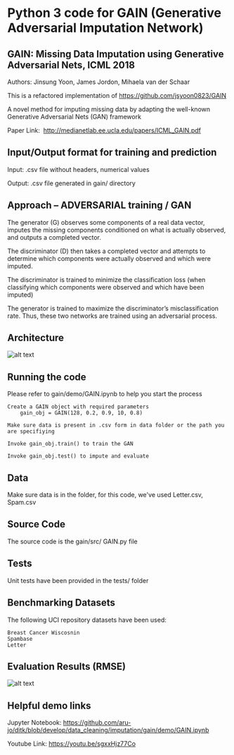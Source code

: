 # Python 3 code for GAIN (Generative Adversarial Imputation Network)

## GAIN: Missing Data Imputation using Generative Adversarial Nets, ICML 2018
Authors: Jinsung Yoon, James Jordon, Mihaela van der Schaar

This is a refactored implementation of https://github.com/jsyoon0823/GAIN

A novel method for imputing missing data by adapting the well-known Generative Adversarial Nets (GAN) framework

Paper Link:  http://medianetlab.ee.ucla.edu/papers/ICML_GAIN.pdf

## Input/Output format for training and prediction

Input: .csv file without headers, numerical values

Output: .csv file generated in gain/ directory 

## Approach – ADVERSARIAL training / GAN 

The generator (G) observes some components of a real data vector, imputes the missing components conditioned on what is actually observed, and outputs a completed vector. 

The discriminator (D) then takes a completed vector and attempts to determine which components were actually observed and which were imputed. 

The discriminator is trained to minimize the classification loss (when classifying which components were observed and which have been imputed) 

The generator is trained to maximize the discriminator’s misclassification rate. Thus, these two networks are trained using an adversarial process. 

## Architecture 

![alt text](https://github.com/aru-jo/ditk/blob/develop/data_cleaning/imputation/gain/readme-images/architecture.png)

## Running the code

Please refer to gain/demo/GAIN.ipynb to help you start the process 
    
	Create a GAIN object with required parameters 
	    gain_obj = GAIN(128, 0.2, 0.9, 10, 0.8)
	
	Make sure data is present in .csv form in data folder or the path you are specifiying 
	
	Invoke gain_obj.train() to train the GAN 
	
	Invoke gain_obj.test() to impute and evaluate

## Data 

Make sure data is in the folder, for this code, we've used Letter.csv, Spam.csv 

## Source Code

The source code is the gain/src/
GAIN.py file

## Tests

Unit tests have been provided in the tests/ folder

## Benchmarking Datasets

The following UCI repository datasets have been used: 

	Breast Cancer Wiscosnin 
	Spambase
	Letter

## Evaluation Results (RMSE) 

![alt text](https://github.com/aru-jo/ditk/blob/develop/data_cleaning/imputation/gain/readme-images/evaluation.png)

## Helpful demo links

Jupyter Notebook: https://github.com/aru-jo/ditk/blob/develop/data_cleaning/imputation/gain/demo/GAIN.ipynb

Youtube Link: https://youtu.be/sgxxHjz77Co


